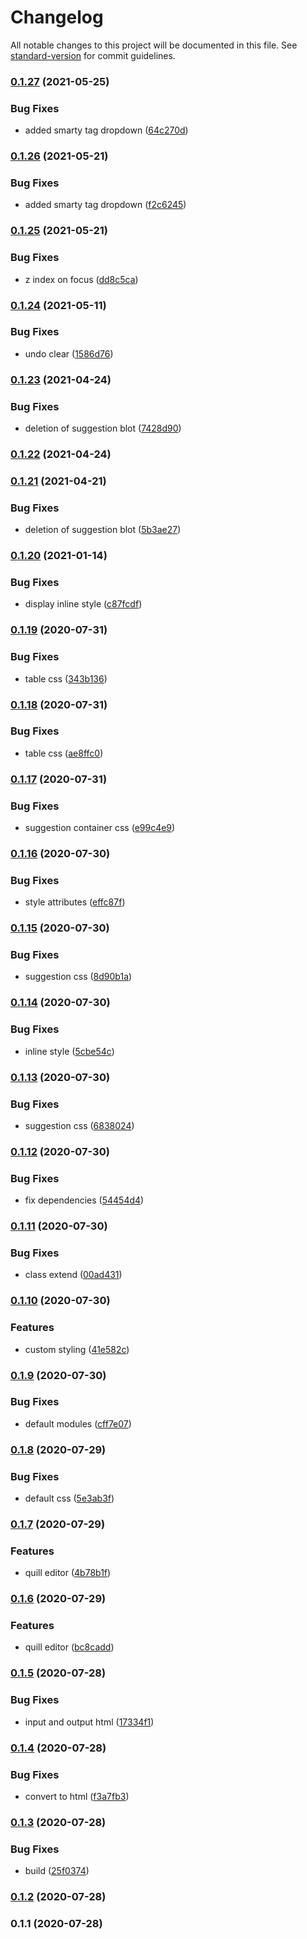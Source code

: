 # Changelog

All notable changes to this project will be documented in this file. See [standard-version](https://github.com/conventional-changelog/standard-version) for commit guidelines.

### [0.1.27](https://github.com/harryy2510/wysiwyg-editor/compare/v0.1.26...v0.1.27) (2021-05-25)


### Bug Fixes

* added smarty tag dropdown ([64c270d](https://github.com/harryy2510/wysiwyg-editor/commit/64c270d1324a39fa8eba75f2fd9ebe5f7c5c9ca0))

### [0.1.26](https://github.com/harryy2510/wysiwyg-editor/compare/v0.1.25...v0.1.26) (2021-05-21)


### Bug Fixes

* added smarty tag dropdown ([f2c6245](https://github.com/harryy2510/wysiwyg-editor/commit/f2c62452e88c8841f8bbae0f399cae3df5192870))

### [0.1.25](https://github.com/harryy2510/wysiwyg-editor/compare/v0.1.24...v0.1.25) (2021-05-21)


### Bug Fixes

* z index on focus ([dd8c5ca](https://github.com/harryy2510/wysiwyg-editor/commit/dd8c5ca5b173f26dffb8590d1f52830a574a9d52))

### [0.1.24](https://github.com/harryy2510/wysiwyg-editor/compare/v0.1.23...v0.1.24) (2021-05-11)


### Bug Fixes

* undo clear ([1586d76](https://github.com/harryy2510/wysiwyg-editor/commit/1586d76151b1875a5861309864d786bd9d7694e9))

### [0.1.23](https://github.com/harryy2510/wysiwyg-editor/compare/v0.1.22...v0.1.23) (2021-04-24)


### Bug Fixes

* deletion of suggestion blot ([7428d90](https://github.com/harryy2510/wysiwyg-editor/commit/7428d90cfee2d7c65f6545597f9d2e54c3389362))

### [0.1.22](https://github.com/harryy2510/wysiwyg-editor/compare/v0.1.21...v0.1.22) (2021-04-24)

### [0.1.21](https://github.com/harryy2510/wysiwyg-editor/compare/v0.1.20...v0.1.21) (2021-04-21)


### Bug Fixes

* deletion of suggestion blot ([5b3ae27](https://github.com/harryy2510/wysiwyg-editor/commit/5b3ae275e07f53d66db67651e94f3f17f7323b1a))

### [0.1.20](https://github.com/harryy2510/wysiwyg-editor/compare/v0.1.19...v0.1.20) (2021-01-14)


### Bug Fixes

* display inline style ([c87fcdf](https://github.com/harryy2510/wysiwyg-editor/commit/c87fcdffa1ed4ddbacb34c4ab667fc46b4cce9be))

### [0.1.19](https://github.com/harryy2510/wysiwyg-editor/compare/v0.1.18...v0.1.19) (2020-07-31)


### Bug Fixes

* table css ([343b136](https://github.com/harryy2510/wysiwyg-editor/commit/343b136e9a05d3bc5761c59cdd71d7c6cc777b88))

### [0.1.18](https://github.com/harryy2510/wysiwyg-editor/compare/v0.1.17...v0.1.18) (2020-07-31)


### Bug Fixes

* table css ([ae8ffc0](https://github.com/harryy2510/wysiwyg-editor/commit/ae8ffc022771e26a694077f6a135b643c714240a))

### [0.1.17](https://github.com/harryy2510/wysiwyg-editor/compare/v0.1.16...v0.1.17) (2020-07-31)


### Bug Fixes

* suggestion container css ([e99c4e9](https://github.com/harryy2510/wysiwyg-editor/commit/e99c4e9ae11f8d02f56ad934db0e2a5e90574ea9))

### [0.1.16](https://github.com/harryy2510/wysiwyg-editor/compare/v0.1.15...v0.1.16) (2020-07-30)


### Bug Fixes

* style attributes ([effc87f](https://github.com/harryy2510/wysiwyg-editor/commit/effc87f5229819e6350f86b3215d59453a0dc305))

### [0.1.15](https://github.com/harryy2510/wysiwyg-editor/compare/v0.1.14...v0.1.15) (2020-07-30)


### Bug Fixes

* suggestion css ([8d90b1a](https://github.com/harryy2510/wysiwyg-editor/commit/8d90b1aea2abd42da58ce415a817f52267136216))

### [0.1.14](https://github.com/harryy2510/wysiwyg-editor/compare/v0.1.13...v0.1.14) (2020-07-30)


### Bug Fixes

* inline style ([5cbe54c](https://github.com/harryy2510/wysiwyg-editor/commit/5cbe54c7176097652b4a02df36c9f741b7849ccc))

### [0.1.13](https://github.com/harryy2510/wysiwyg-editor/compare/v0.1.12...v0.1.13) (2020-07-30)


### Bug Fixes

* suggestion css ([6838024](https://github.com/harryy2510/wysiwyg-editor/commit/6838024d5c145dc91787855ec76dc844dcf068fe))

### [0.1.12](https://github.com/harryy2510/wysiwyg-editor/compare/v0.1.11...v0.1.12) (2020-07-30)


### Bug Fixes

* fix dependencies ([54454d4](https://github.com/harryy2510/wysiwyg-editor/commit/54454d4bbfcdc03367bd4e5be1b1e9beb436025c))

### [0.1.11](https://github.com/harryy2510/wysiwyg-editor/compare/v0.1.10...v0.1.11) (2020-07-30)


### Bug Fixes

* class extend ([00ad431](https://github.com/harryy2510/wysiwyg-editor/commit/00ad431f325a87e2d44e587e5d1a5d0d3bf1ea3d))

### [0.1.10](https://github.com/harryy2510/wysiwyg-editor/compare/v0.1.9...v0.1.10) (2020-07-30)


### Features

* custom styling ([41e582c](https://github.com/harryy2510/wysiwyg-editor/commit/41e582c2e18ac6a82f0cb72d2eee815cfc551796))

### [0.1.9](https://github.com/harryy2510/wysiwyg-editor/compare/v0.1.8...v0.1.9) (2020-07-30)


### Bug Fixes

* default modules ([cff7e07](https://github.com/harryy2510/wysiwyg-editor/commit/cff7e071054a9060564f3d2bf1eb7a6fd520c552))

### [0.1.8](https://github.com/harryy2510/wysiwyg-editor/compare/v0.1.7...v0.1.8) (2020-07-29)


### Bug Fixes

* default css ([5e3ab3f](https://github.com/harryy2510/wysiwyg-editor/commit/5e3ab3f50465fdafa3729a58c72ce8bee607afe9))

### [0.1.7](https://github.com/harryy2510/wysiwyg-editor/compare/v0.1.6...v0.1.7) (2020-07-29)


### Features

* quill editor ([4b78b1f](https://github.com/harryy2510/wysiwyg-editor/commit/4b78b1f4326fc75ebfdf89f28ef24859f57c35c7))

### [0.1.6](https://github.com/harryy2510/wysiwyg-editor/compare/v0.1.5...v0.1.6) (2020-07-29)


### Features

* quill editor ([bc8cadd](https://github.com/harryy2510/wysiwyg-editor/commit/bc8cadd0f0af0e73be5bf37503169b29dea3183e))

### [0.1.5](https://github.com/harryy2510/wysiwyg-editor/compare/v0.1.4...v0.1.5) (2020-07-28)


### Bug Fixes

* input and output html ([17334f1](https://github.com/harryy2510/wysiwyg-editor/commit/17334f1a7103f39836319c213187814c41eb3030))

### [0.1.4](https://github.com/harryy2510/wysiwyg-editor/compare/v0.1.3...v0.1.4) (2020-07-28)


### Bug Fixes

* convert to html ([f3a7fb3](https://github.com/harryy2510/wysiwyg-editor/commit/f3a7fb3ba6b47694c935833ea20db7e7de70f3eb))

### [0.1.3](https://github.com/harryy2510/wysiwyg-editor/compare/v0.1.2...v0.1.3) (2020-07-28)


### Bug Fixes

* build ([25f0374](https://github.com/harryy2510/wysiwyg-editor/commit/25f037402fdc29fa683ca686dc90fa1398f87d30))

### [0.1.2](https://github.com/harryy2510/wysiwyg-editor/compare/v0.1.1...v0.1.2) (2020-07-28)

### 0.1.1 (2020-07-28)

